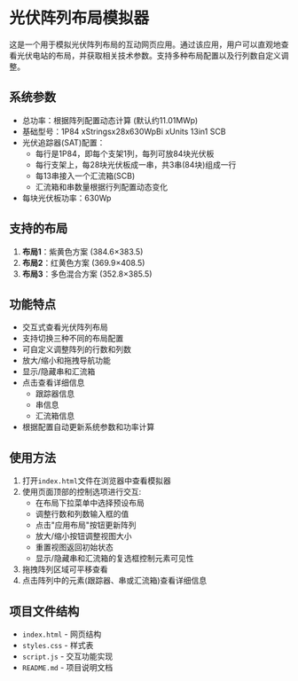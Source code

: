 # 光伏阵列布局模拟器

这是一个用于模拟光伏阵列布局的互动网页应用。通过该应用，用户可以直观地查看光伏电站的布局，并获取相关技术参数。支持多种布局配置以及行列数自定义调整。

## 系统参数

- 总功率：根据阵列配置动态计算 (默认约11.01MWp)
- 基础型号：1P84 xStringsx28x630WpBi xUnits 13in1 SCB
- 光伏追踪器(SAT)配置：
  - 每行是1P84，即每个支架1列，每列可放84块光伏板
  - 每行支架上，每28块光伏板成一串，共3串(84块)组成一行
  - 每13串接入一个汇流箱(SCB)
  - 汇流箱和串数量根据行列配置动态变化
- 每块光伏板功率：630Wp

## 支持的布局

1. **布局1**：紫黄色方案 (384.6×383.5)
2. **布局2**：红黄色方案 (369.9×408.5)  
3. **布局3**：多色混合方案 (352.8×385.5)

## 功能特点

- 交互式查看光伏阵列布局
- 支持切换三种不同的布局配置
- 可自定义调整阵列的行数和列数
- 放大/缩小和拖拽导航功能
- 显示/隐藏串和汇流箱
- 点击查看详细信息
  - 跟踪器信息
  - 串信息
  - 汇流箱信息
- 根据配置自动更新系统参数和功率计算

## 使用方法

1. 打开`index.html`文件在浏览器中查看模拟器
2. 使用页面顶部的控制选项进行交互:
   - 在布局下拉菜单中选择预设布局
   - 调整行数和列数输入框的值
   - 点击"应用布局"按钮更新阵列
   - 放大/缩小按钮调整视图大小
   - 重置视图返回初始状态
   - 显示/隐藏串和汇流箱的复选框控制元素可见性
3. 拖拽阵列区域可平移查看
4. 点击阵列中的元素(跟踪器、串或汇流箱)查看详细信息

## 项目文件结构

- `index.html` - 网页结构
- `styles.css` - 样式表
- `script.js` - 交互功能实现
- `README.md` - 项目说明文档 